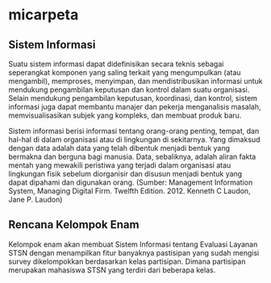 # micarpeta

## Sistem Informasi
Suatu sistem informasi dapat didefinisikan secara teknis sebagai seperangkat komponen yang saling terkait yang mengumpulkan (atau mengambil), memproses, menyimpan, dan mendistribusikan informasi untuk mendukung pengambilan keputusan dan kontrol dalam suatu organisasi. Selain mendukung pengambilan keputusan, koordinasi, dan kontrol, sistem informasi juga dapat membantu manajer dan pekerja menganalisis masalah, memvisualisasikan subjek yang kompleks, dan membuat produk baru.

Sistem informasi berisi informasi tentang orang-orang penting, tempat, dan hal-hal di dalam organisasi atau di lingkungan di sekitarnya. Yang dimaksud dengan data adalah data yang telah dibentuk menjadi bentuk yang bermakna dan berguna bagi manusia. Data, sebaliknya, adalah aliran fakta mentah yang mewakili peristiwa yang terjadi dalam organisasi atau lingkungan fisik sebelum diorganisir dan disusun menjadi bentuk yang dapat dipahami dan digunakan orang.
(Sumber: Management Information System, Managing Digital Firm. Twelfth Edition. 2012. Kenneth C Laudon, Jane P. Laudon)

## Rencana Kelompok Enam
Kelompok enam akan membuat Sistem Informasi tentang Evaluasi Layanan STSN dengan menampilkan fitur banyaknya pastisipan yang sudah mengisi survey dikelompokkan berdasarkan kelas partisipan. Dimana partisipan merupakan mahasiswa STSN yang terdiri dari beberapa kelas.
